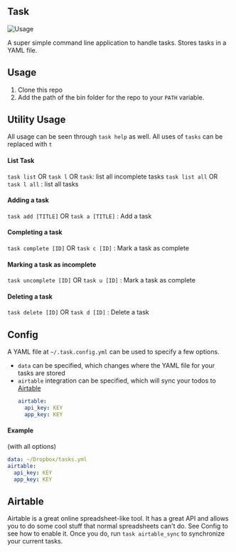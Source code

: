 Task
---

![Usage](https://cloud.githubusercontent.com/assets/3074765/25690782/d56c2ffe-3062-11e7-8d98-1639943e312b.png)

A super simple command line application to handle tasks. Stores tasks in a YAML file.

## Usage

1. Clone this repo
2. Add the path of the bin folder for the repo to your `PATH` variable.

## Utility Usage

All usage can be seen through `task help` as well.
All uses of `tasks` can be replaced with `t` 

#### List Task
`task list` OR `task l` OR `task`: list all incomplete tasks
`task list all` OR `task l all` : list all tasks

#### Adding a task
`task add [TITLE]` OR `task a [TITLE]` : Add a task

#### Completing a task
`task complete [ID]` OR `task c [ID]` : Mark a task as complete

#### Marking a task as incomplete
`task uncomplete [ID]` OR `task u [ID]` : Mark a task as complete

#### Deleting a task
`task delete [ID]` OR `task d [ID]` : Delete a task

## Config

A YAML file at `~/.task.config.yml` can be used to specify a few options.

- `data` can be specified, which changes where the YAML file for your tasks are stored
- `airtable` integration can be specified, which will sync your todos to [Airtable](https://airtable.com)
    ```yaml
    airtable:
      api_key: KEY
      app_key: KEY
    ```

#### Example

(with all options)

```yaml
data: ~/Dropbox/tasks.yml
airtable:
  api_key: KEY
  app_key: KEY
```

## Airtable

Airtable is a great online spreadsheet-like tool. It has a great API and allows you to do some cool stuff that normal spreadsheets can't do. See Config to see how to enable it. Once you do, run `task airtable_sync` to synchronize your current tasks.
